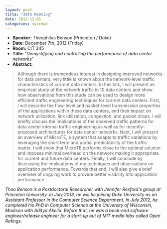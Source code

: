 ```yaml
---
layout: post
title: "39th Meeting"
date: 2012-12-01
categories: sysread
---
```


<ul>
	<li><strong>Speaker:</strong> Theophilus Benson (Princeton / Duke)</li>
	<li><strong>Date:</strong> December 7th, 2012 (Friday)</li>
	<li><strong>Room:</strong> CIT 345</li>
	<li><strong>Title: </strong>"<em>Demystifying and controlling the performance of data center networks</em>"</li>
	<li><strong>Abstract:</strong></li>
</ul>
<blockquote>Although there is tremendous interest in designing improved networks for data centers, very little is known about the network-level traffic characteristics of current data centers. In this talk, I will present an empirical study of the network traffic in 10 data centers and show how observations from this study can be used to design more efficient traffic engineering techniques for current data centers.  First, I will describe the flow-level and packet-level transmission properties of the applications within these data centers, and their impact on network utilization, link utilization, congestion, and packet drops.  I will briefly discuss the implications of the observed traffic patterns for data center internal traffic engineering as well as for recently-proposed architectures for data center networks. Next, I will present an overview of MicroTE, a system that adapts to traffic variations by leveraging the short term and partial predictability of the traffic matrix.   I will show that MicroTE performs close to the optimal solution and imposes minimal overhead on the network making it appropriate for current and future data centers. Finally, I will conclude by discussing the implications of my techniques and observations on application performance.  Towards that end, I will also give a brief overview of ongoing work to provide better visibility into application performance.</blockquote>

<em>Theo Benson is a Postdoctoral Researcher with Jennifer Rexford's group at Princeton University. In July 2013, he will be joining Duke University as an Assistant Professor in the Computer Science Department. In July 2012, he completed his PhD in Computer Science at the University of Wisconsin, Madison with Aditya Akella. Before that, he was a back-end software engineer/release engineer for a start-up out of MIT media labs called Open Ratings.</em>
